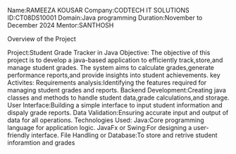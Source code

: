 Name:RAMEEZA KOUSAR
Company:CODTECH IT SOLUTIONS
ID:CT08DS10001
Domain:Java programming
Duration:November to December 2024
Mentor:SANTHOSH

Overview of the Project

Project:Student Grade Tracker in Java
Objective:
The objective of this project is to develop a java-based application to efficiently track,store,and manage student grades.
The system aims to calculate grades,generate performance reports,and provide insights into student achievements.
key Activites:
Requirements analysis:Identifying the features required for managing student grades and reports.
Backend Development:Creating java classes and methods to handle student data,grade calculations,and storage.
User Interface:Building a simple interface to input student information and dispaly grade reports.
Data Validation:Ensuring accurate input and output of data for all operations.
Technologies Used:
Java:Core programming language for application logic.
JavaFx or Swing:For designing a user-friendly interface.
File Handling or Database:To store and retrive student inforamtion and grades

